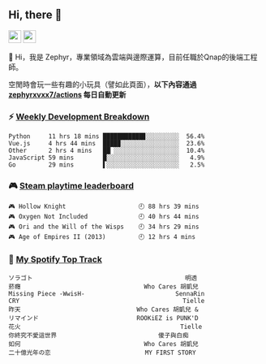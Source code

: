 <!--
**zephyrxvxx7/zephyrxvxx7** is a ✨ _special_ ✨ repository because its `README.md` (this file) appears on your GitHub profile.

Here are some ideas to get you started:

- 🔭 I’m currently working on ...
- 🌱 I’m currently learning ...
- 👯 I’m looking to collaborate on ...
- 🤔 I’m looking for help with ...
- 💬 Ask me about ...
- 📫 How to reach me: ...
- 😄 Pronouns: ...
- ⚡ Fun fact: ...
-->

## Hi, there 👋

<a href="https://www.instagram.com/zephyrxvxx7/"><img src="https://img.shields.io/badge/instagram-3f729b?&style=for-the-badge&logo=instagram&logoColor=white" height=25></a>
<a href="https://zephyrxvxx7.me/"><img src="https://img.shields.io/badge/blog-gray?&style=for-the-badge&logo=hexo&logoColor=white" height=25></a>

👋 Hi，我是 Zephyr，專業領域為雲端與邊際運算，目前任職於Qnap的後端工程師。

空閒時會玩一些有趣的小玩具（譬如此頁面），**以下內容通過 [zephyrxvxx7/actions](https://github.com/zephyrxvxx7/zephyrxvxx7/actions) 每日自動更新**

### ⚡ [Weekly Development Breakdown](https://gist.github.com/zephyrxvxx7/ee1787313f0772b51494d051b5edde7f)

<!-- code_time start -->

```text
Python     11 hrs 18 mins ███████████▊░░░░░░░░░  56.4%
Vue.js     4 hrs 44 mins  ████▉░░░░░░░░░░░░░░░░  23.6%
Other      2 hrs 4 mins   ██▏░░░░░░░░░░░░░░░░░░  10.4%
JavaScript 59 mins        █░░░░░░░░░░░░░░░░░░░░   4.9%
Go         29 mins        ▌░░░░░░░░░░░░░░░░░░░░   2.5%
```

<!-- code_time end -->

### 🎮 [Steam playtime leaderboard](https://gist.github.com/zephyrxvxx7/f77b8978877f959b69d84723c43a4a64)

<!-- steam_time start -->

```text
🎮 Hollow Knight                    🕘 88 hrs 39 mins
🎮 Oxygen Not Included              🕘 40 hrs 44 mins
🎮 Ori and the Will of the Wisps    🕘 34 hrs 29 mins
🎮 Age of Empires II (2013)         🕘 12 hrs 4 mins
```

<!-- steam_time end -->

### 🎵 [My Spotify Top Track](https://gist.github.com/zephyrxvxx7/fe159fde5ec9ebea27e03dd63a71e78f)

<!-- spotify_track start -->

```text
ソラゴト                                          明透
菸癮                                  Who Cares 胡凱兒
Missing Piece -WwisH-                         SennaRin
CRY                                             Tielle
昨天                                Who Cares 胡凱兒 &
リマインド                           ROOKiEZ is PUNK'D
花火                                            Tielle
你終究不愛這世界                            傻子與白痴
如何                                  Who Cares 胡凱兒
二十億光年の恋                          MY FIRST STORY
```

<!-- spotify_track end -->
